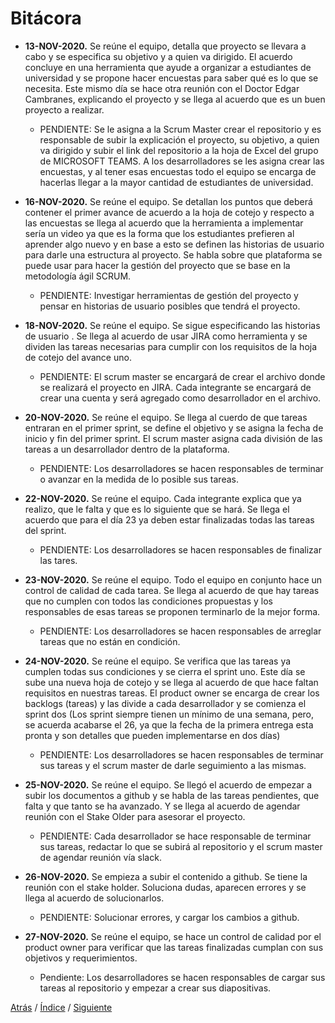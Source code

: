 # Bitácora

- **13-NOV-2020.** Se reúne el equipo, detalla que proyecto se llevara a cabo y se especifica su objetivo y a quien va dirigido. El acuerdo concluye en una herramienta que ayude a organizar a estudiantes de universidad y se propone hacer encuestas para saber qué es lo que se necesita. Este mismo día se hace otra reunión con el Doctor Edgar Cambranes, explicando el proyecto y se llega al acuerdo que es un buen proyecto a realizar.
    - PENDIENTE: Se le asigna a la Scrum Master crear el repositorio y es responsable de subir la explicación el proyecto, su objetivo, a quien va dirigido y subir el link del repositorio a la hoja de Excel del grupo de MICROSOFT TEAMS. A los desarrolladores se les asigna crear las encuestas, y al tener esas encuestas todo el equipo se encarga de hacerlas llegar a la mayor cantidad de estudiantes de universidad.
    
- **16-NOV-2020.** Se reúne el equipo. Se detallan los puntos que deberá contener el primer avance de acuerdo a la hoja de cotejo y respecto a las encuestas se llega al acuerdo que la herramienta a implementar sería un video ya que es la forma que los estudiantes prefieren al aprender algo nuevo y en base a esto se definen las historias de usuario para darle una estructura al proyecto. Se habla sobre que plataforma se puede usar para hacer la gestión del proyecto que se base en la metodología ágil SCRUM.
    - PENDIENTE: Investigar herramientas de gestión del proyecto y pensar en historias de usuario posibles que tendrá el proyecto.

- **18-NOV-2020.** Se reúne el equipo. Se sigue especificando las historias de usuario . Se llega al acuerdo de usar JIRA como herramienta y se dividen las tareas necesarias para cumplir con los requisitos de la hoja de cotejo del avance uno.
    - PENDIENTE: El scrum master se encargará de crear el archivo donde se realizará el proyecto en JIRA. Cada integrante se encargará de crear una cuenta y será agregado como desarrollador en el archivo. 

- **20-NOV-2020.** Se reúne el equipo. Se llega al cuerdo de que tareas entraran en el primer sprint, se define el objetivo y se asigna la fecha de inicio y fin del primer sprint. El scrum master asigna cada división de las tareas a un desarrollador dentro de la plataforma.
    - PENDIENTE: Los desarrolladores se hacen responsables de terminar o avanzar en la medida de lo posible sus tareas.

- **22-NOV-2020.** Se reúne el equipo. Cada integrante explica que ya realizo, que le falta y que es lo siguiente que se hará. Se llega el acuerdo que para el día 23 ya deben estar finalizadas todas las tareas del sprint.
    - PENDIENTE: Los desarrolladores se hacen responsables de finalizar las tares.

- **23-NOV-2020.** Se reúne el equipo. Todo el equipo en conjunto hace un control de calidad de cada tarea. Se llega al acuerdo de que hay tareas que no cumplen con todos las condiciones propuestas y los responsables de esas tareas se proponen terminarlo de la mejor forma.
    - PENDIENTE: Los desarrolladores se hacen responsables de arreglar tareas que no están en condición.

- **24-NOV-2020.** Se reúne el equipo. Se verifica que las tareas ya cumplen todas sus condiciones y se cierra el sprint uno. Este día se sube una nueva hoja de cotejo y se llega al acuerdo de que hace faltan requisitos en nuestras tareas. El product owner se encarga de crear los backlogs (tareas) y las divide a cada desarrollador y se comienza el sprint dos (Los sprint siempre tienen un mínimo de una semana, pero, se acuerda acabarse el 26, ya que la fecha de la primera entrega esta pronta y son detalles que pueden implementarse en dos días)
    - PENDIENTE: Los desarrolladores se hacen responsables de terminar sus tareas y el scrum master de darle seguimiento a las mismas.

- **25-NOV-2020.** Se reúne el equipo. Se llegó el acuerdo de empezar a subir los documentos a github y se habla de las tareas pendientes, que falta y que tanto se ha avanzado. Y se llega al acuerdo de agendar reunión con el Stake Older para asesorar el proyecto.
    - PENDIENTE: Cada desarrollador se hace responsable de terminar sus tareas, redactar lo que se subirá al repositorio y el scrum master de agendar reunión vía slack.

- **26-NOV-2020.** Se empieza a subir el contenido a github. Se tiene la reunión con el stake holder. Soluciona dudas, aparecen errores y se llega al acuerdo de solucionarlos.
    - PENDIENTE: Solucionar errores, y cargar los cambios a github.

- **27-NOV-2020.** Se reúne el equipo, se hace un control de calidad por el product owner para verificar que las tareas finalizadas cumplan con sus objetivos y requerimientos.
    - Pendiente: Los desarrolladores se hacen responsables de cargar sus tareas al repositorio y empezar a crear sus diapositivas.

[Atrás]()
/ [Índice](https://github.com/Ibis-C/Metodos-de-organizaci-n#%C3%ADndice) /
[Siguiente]()
 


